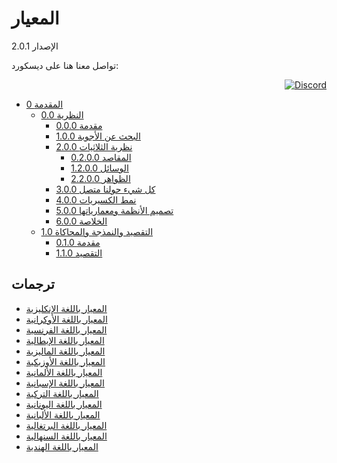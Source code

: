 المعيار
==========
الإصدار 2.0.1

تواصل معنا هنا على ديسكورد:
<div align=right>
  
  [![Discord](https://discord.com/api/guilds/934130100008538142/widget.png?style=banner2)](https://discord.gg/vdPZ7hS52X)
  
</div>
  
<ul>
  <li> <a href="https://github.com/hassanhabib/The-Standard-Arabic/blob/master/0.%20%D8%A7%D9%84%D9%85%D9%82%D8%AF%D9%85%D8%A9/0.%20%D8%A7%D9%84%D9%85%D9%82%D8%AF%D9%85%D8%A9.md"> 0 المقدمة </a>
    <ul>
      <li> <a href="https://github.com/hassanhabib/The-Standard-Arabic/blob/master/0.%20%D8%A7%D9%84%D9%85%D9%82%D8%AF%D9%85%D8%A9/0.0%20%D8%A7%D9%84%D9%86%D8%B8%D8%B1%D9%8A%D8%A9/0.0%20%D8%A7%D9%84%D9%86%D8%B8%D8%B1%D9%8A%D8%A9.md"> 0.0 النظرية </a>
        <ul>
          <li> <a href="https://github.com/hassanhabib/The-Standard-Arabic/blob/master/0.%20%D8%A7%D9%84%D9%85%D9%82%D8%AF%D9%85%D8%A9/0.0%20%D8%A7%D9%84%D9%86%D8%B8%D8%B1%D9%8A%D8%A9/0.0%20%D8%A7%D9%84%D9%86%D8%B8%D8%B1%D9%8A%D8%A9.md#000%D9%85%D9%82%D8%AF%D9%85%D8%A9"> 0.0.0 مقدمة</a> </li>
          <li> <a href="https://github.com/hassanhabib/The-Standard-Arabic/blob/master/0.%20%D8%A7%D9%84%D9%85%D9%82%D8%AF%D9%85%D8%A9/0.0%20%D8%A7%D9%84%D9%86%D8%B8%D8%B1%D9%8A%D8%A9/0.0%20%D8%A7%D9%84%D9%86%D8%B8%D8%B1%D9%8A%D8%A9.md#100%D8%A7%D9%84%D8%A8%D8%AD%D8%AB-%D8%B9%D9%86-%D8%A7%D9%84%D8%AC%D9%88%D8%A7%D8%A8"> 1.0.0 البحث عن الأجوبة</a> </li>
          <li> <a href="https://github.com/hassanhabib/The-Standard-Arabic/blob/master/0.%20%D8%A7%D9%84%D9%85%D9%82%D8%AF%D9%85%D8%A9/0.0%20%D8%A7%D9%84%D9%86%D8%B8%D8%B1%D9%8A%D8%A9/0.0%20%D8%A7%D9%84%D9%86%D8%B8%D8%B1%D9%8A%D8%A9.md#200-%D8%AB%D9%84%D8%A7%D8%AB%D9%8A%D8%A7%D8%AA-%D8%A7%D9%84%D8%B7%D8%A8%D8%A7%D8%A6%D8%B9"> 2.0.0 نظرية الثلاثيات</a>
            <ul>
              <li> <a href="https://github.com/hassanhabib/The-Standard-Arabic/blob/master/0.%20%D8%A7%D9%84%D9%85%D9%82%D8%AF%D9%85%D8%A9/0.0%20%D8%A7%D9%84%D9%86%D8%B8%D8%B1%D9%8A%D8%A9/0.0%20%D8%A7%D9%84%D9%86%D8%B8%D8%B1%D9%8A%D8%A9.md#0200-%D8%A7%D9%84%D9%85%D9%82%D8%A7%D8%B5%D8%AF"> 0.2.0.0 المقاصد</a> </li>
              <li> <a href="https://github.com/hassanhabib/The-Standard-Arabic/blob/master/0.%20%D8%A7%D9%84%D9%85%D9%82%D8%AF%D9%85%D8%A9/0.0%20%D8%A7%D9%84%D9%86%D8%B8%D8%B1%D9%8A%D8%A9/0.0%20%D8%A7%D9%84%D9%86%D8%B8%D8%B1%D9%8A%D8%A9.md#1200-%D8%A7%D9%84%D9%88%D8%B3%D8%A7%D8%A6%D9%84"> 1.2.0.0 الوسائل</a> </li>
              <li> <a href="https://github.com/hassanhabib/The-Standard-Arabic/blob/master/0.%20%D8%A7%D9%84%D9%85%D9%82%D8%AF%D9%85%D8%A9/0.0%20%D8%A7%D9%84%D9%86%D8%B8%D8%B1%D9%8A%D8%A9/0.0%20%D8%A7%D9%84%D9%86%D8%B8%D8%B1%D9%8A%D8%A9.md#2200-%D8%A7%D9%84%D8%B8%D9%88%D8%A7%D9%87%D8%B1"> 2.2.0.0 الظواهر</a> </li>
            </ul>
          </li>
          <li> <a href="https://github.com/hassanhabib/The-Standard-Arabic/blob/master/0.%20%D8%A7%D9%84%D9%85%D9%82%D8%AF%D9%85%D8%A9/0.0%20%D8%A7%D9%84%D9%86%D8%B8%D8%B1%D9%8A%D8%A9/0.0%20%D8%A7%D9%84%D9%86%D8%B8%D8%B1%D9%8A%D8%A9.md#300-%D9%83%D9%84-%D8%B4%D9%8A%D8%A1-%D8%AD%D9%88%D9%84%D9%86%D8%A7-%D9%85%D8%AA%D8%B5%D9%84"> 3.0.0 كل شيء حولنا متصل </a> </li>
          <li> <a href="https://github.com/hassanhabib/The-Standard-Arabic/blob/master/0.%20%D8%A7%D9%84%D9%85%D9%82%D8%AF%D9%85%D8%A9/0.0%20%D8%A7%D9%84%D9%86%D8%B8%D8%B1%D9%8A%D8%A9/0.0%20%D8%A7%D9%84%D9%86%D8%B8%D8%B1%D9%8A%D8%A9.md#400-%D9%86%D9%85%D8%B7-%D8%A7%D9%84%D9%83%D8%B3%D9%8A%D8%B1%D9%8A%D8%A7%D8%AA"> 4.0.0 نمط الكسيريات</a> </li>
          <li> <a href="https://github.com/hassanhabib/The-Standard-Arabic/blob/master/0.%20%D8%A7%D9%84%D9%85%D9%82%D8%AF%D9%85%D8%A9/0.0%20%D8%A7%D9%84%D9%86%D8%B8%D8%B1%D9%8A%D8%A9/0.0%20%D8%A7%D9%84%D9%86%D8%B8%D8%B1%D9%8A%D8%A9.md#500-%D8%AA%D8%B5%D9%85%D9%8A%D9%85-%D8%A7%D9%84%D8%A3%D9%86%D8%B8%D9%85%D8%A9-%D9%88%D9%85%D8%B9%D9%85%D8%A7%D8%B1%D9%8A%D8%A7%D8%AA%D9%87%D8%A7"> 5.0.0 تصميم الأنظمة ومعمارياتها</a> </li>
          <li> <a href="https://github.com/hassanhabib/The-Standard-Arabic/blob/master/0.%20%D8%A7%D9%84%D9%85%D9%82%D8%AF%D9%85%D8%A9/0.0%20%D8%A7%D9%84%D9%86%D8%B8%D8%B1%D9%8A%D8%A9/0.0%20%D8%A7%D9%84%D9%86%D8%B8%D8%B1%D9%8A%D8%A9.md#600-%D8%A7%D9%84%D8%AE%D9%84%D8%A7%D8%B5%D8%A9"> 6.0.0 الخلاصة</a> </li>
        </ul>
      </li>
      <li> <a href="https://github.com/hassanhabib/The-Standard-Arabic/blob/master/0.%20%D8%A7%D9%84%D9%85%D9%82%D8%AF%D9%85%D8%A9/0.1%20%D8%A7%D9%84%D8%AA%D9%82%D8%B5%D9%8A%D8%AF%20%D9%88%D8%A7%D9%84%D9%86%D9%85%D8%B0%D8%AC%D8%A9%20%D9%88%D8%A7%D9%84%D9%85%D8%AD%D8%A7%D9%83%D8%A7%D8%A9/0.1%20%D8%A7%D9%84%D8%AA%D9%82%D8%B5%D9%8A%D8%AF%20%D9%88%D8%A7%D9%84%D9%86%D9%85%D8%B0%D8%AC%D8%A9%20%D9%88%D8%A7%D9%84%D9%85%D8%AD%D8%A7%D9%83%D8%A7%D8%A9.md#10-%D8%A7%D9%84%D8%AA%D9%82%D8%B5%D9%8A%D8%AF-%D9%88%D8%A7%D9%84%D9%86%D9%85%D8%B0%D8%AC%D8%A9-%D9%88%D8%A7%D9%84%D9%85%D8%AD%D8%A7%D9%83%D8%A7%D8%A9"> 1.0 التقصيد والنمذجة والمحاكاة</a>
        <ul>
          <li><a href="https://github.com/hassanhabib/The-Standard-Arabic/blob/master/0.%20%D8%A7%D9%84%D9%85%D9%82%D8%AF%D9%85%D8%A9/0.1%20%D8%A7%D9%84%D8%AA%D9%82%D8%B5%D9%8A%D8%AF%20%D9%88%D8%A7%D9%84%D9%86%D9%85%D8%B0%D8%AC%D8%A9%20%D9%88%D8%A7%D9%84%D9%85%D8%AD%D8%A7%D9%83%D8%A7%D8%A9/0.1%20%D8%A7%D9%84%D8%AA%D9%82%D8%B5%D9%8A%D8%AF%20%D9%88%D8%A7%D9%84%D9%86%D9%85%D8%B0%D8%AC%D8%A9%20%D9%88%D8%A7%D9%84%D9%85%D8%AD%D8%A7%D9%83%D8%A7%D8%A9.md#010-%D9%85%D9%82%D8%AF%D9%85%D8%A9">0.1.0 مقدمة</a></li>
                    <li><a href="https://github.com/hassanhabib/The-Standard-Arabic/blob/master/0.%20%D8%A7%D9%84%D9%85%D9%82%D8%AF%D9%85%D8%A9/0.1%20%D8%A7%D9%84%D8%AA%D9%82%D8%B5%D9%8A%D8%AF%20%D9%88%D8%A7%D9%84%D9%86%D9%85%D8%B0%D8%AC%D8%A9%20%D9%88%D8%A7%D9%84%D9%85%D8%AD%D8%A7%D9%83%D8%A7%D8%A9/0.1%20%D8%A7%D9%84%D8%AA%D9%82%D8%B5%D9%8A%D8%AF%20%D9%88%D8%A7%D9%84%D9%86%D9%85%D8%B0%D8%AC%D8%A9%20%D9%88%D8%A7%D9%84%D9%85%D8%AD%D8%A7%D9%83%D8%A7%D8%A9.md#110-%D8%A7%D9%84%D8%AA%D9%82%D8%B5%D9%8A%D8%AF">1.1.0 التقصيد</a></li>
        </ul>
      </li>
    </ul>
  </li>
</ul>


## ترجمات
- [المعيار باللغة الإنكليزية](https://github.com/hassanhabib/The-Standard)
- [المعيار باللغة الأوكرانية](https://github.com/hassanhabib/The-Standard-Ukrainian)
- [المعيار باللغة الفرنسية](https://github.com/hassanhabib/The-Standard-French)
- [المعيار باللغة الإيطالية](https://github.com/hassanhabib/The-Standard-Italian)
- [المعيار باللغة الماليزية](https://github.com/hassanhabib/The-Standard-Malaysian)
- [المعيار باللغة الأوزبكية](https://github.com/hassanhabib/The-Standard-Uzbek)
- [المعيار باللغة الألمانية](https://github.com/hassanhabib/The-Standard-German)
- [المعيار باللغة الإسبانية](https://github.com/hassanhabib/The-Standard-Spanish)
- [المعيار باللغة التركية](https://github.com/hassanhabib/The-Standard-Turkish)
- [المعيار باللغة اليونانية](https://github.com/hassanhabib/The-Standard-Greek)
- [المعيار باللغة الألبانية](https://github.com/hassanhabib/The-Standard-Albanian)
- [المعيار باللغة البرتغالية](https://github.com/hassanhabib/The-Standard-Portuguese)
- [المعيار باللغة السنهالية](https://github.com/hassanhabib/The-Standard-Sinhala)
- [المعيار باللغة الهندية](https://github.com/hassanhabib/The-Standard-Hindi)

